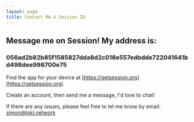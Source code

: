```yaml
---
layout: page
title: Contact Me & Session ID
---
```


## Message me on Session! My address is: 

### 056ad2b82b85f1585827dda8d2c018e557edbdde722041641bd498dee998700e75

Find the app for your device at [https://getsession.org](https://getsession.org)

Create an account, then send me a message, I'd love to chat!

If there are any issues, please feel free to let me know by email: [simon@loki.network](mailto:simon@loki.network)
